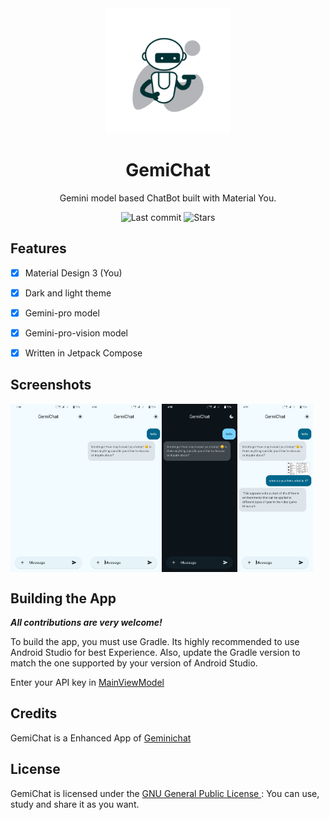 <!-- ---------- Header ---------- -->
<div align="center">
  <img width="200" height="200" src="fastlane/metadata/android/en-US/images/icon.jpg">
  <h1>GemiChat</h1>
<p>Gemini model based ChatBot built with Material You.</p>

<!-- ---------- Badges ---------- -->
  <div align="center">
    <img alt="Last commit" src="https://img.shields.io/github/last-commit/Jaano-Bharat/GemiChat?color=c3e7ff&style=flat-square">
    <img alt="Stars" src="https://img.shields.io/github/stars/Jaano-Bharat/GemiChat?color=c3e7ff&style=flat-square">
    <br>
</div>
</div>

<!-- ---------- Description ---------- -->

## Features

- [x] Material Design 3 (You)
- [x] Dark and light theme
- [X] Gemini-pro model
- [X] Gemini-pro-vision model
- [X] Written in Jetpack Compose


<!-- ---------- Screenshots ---------- -->

## Screenshots

<div style="display: flex">
  <img src="fastlane/metadata/android/en-US/images/phoneScreenshot/1.jpg" width="24%">
  <img src="fastlane/metadata/android/en-US/images/phoneScreenshot/2.jpg" width="24%">  
  <img src="fastlane/metadata/android/en-US/images/phoneScreenshot/3.jpg" width="24%">
  <img src="fastlane/metadata/android/en-US/images/phoneScreenshot/4.jpg" width="24%">
</div>

<!-- ---------- Contribution ---------- -->

## Building the App

***All contributions are very welcome!***

To build the app, you must use Gradle. Its highly recommended to use Android Studio for best
Experience. Also, update the Gradle version to match the one supported by your version of Android Studio.

Enter your API key in [MainViewModel
](https://github.com/Jaano-Bharat/GemiChat/blob/master/app/src/main/java/com/afi/gemichat/MainViewModel.kt)

## Credits

GemiChat is a Enhanced App of [Geminichat](https://github.com/yveskalume/gemini-chat)

## License

GemiChat is licensed under the [GNU General Public License
](https://www.gnu.org/licenses/gpl.html): You can use, study and share it as you want.